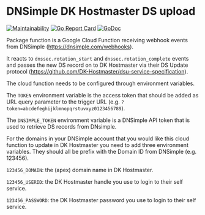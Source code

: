 # DNSimple DK Hostmaster DS upload

[![Maintainability](https://api.codeclimate.com/v1/badges/d52ce2eb6e8da96700a7/maintainability)](https://codeclimate.com/github/reload/dnsimple-dk-hostmaster-ds-upload/maintainability)
[![Go Report Card](https://goreportcard.com/badge/github.com/reload/dnsimple-dk-hostmaster-ds-upload)](https://goreportcard.com/report/github.com/reload/dnsimple-dk-hostmaster-ds-upload)
[![GoDoc](https://godoc.org/github.com/reload/dnsimple-dk-hostmaster-ds-upload?status.svg)](https://godoc.org/github.com/reload/dnsimple-dk-hostmaster-ds-upload)

Package function is a Google Cloud Function receiving webhook events
from DNSimple (https://dnsimple.com/webhooks).

It reacts to `dnssec.rotation_start` and `dnssec.rotation_complete`
events and passes the new DS record on to DK Hostmaster via their DS
Update protocol
(https://github.com/DK-Hostmaster/dsu-service-specification).

The cloud function needs to be configured through environment variables.

The `TOKEN` environment variable is the access token that should be
added as URL query parameter to the trigger URL (e.g.
`?token=abcdefeghijklmnopqrstuvxyz0123456789`).

The `DNSIMPLE_TOKEN` environment variable is a DNSimple API token that
is used to retrieve DS records from DNsimple.

For the domains in your DNSimple account that you would like this
cloud function to update in DK Hostmaster you need to add three
environment variables. They should all be prefix with the Domain ID
from DNSimple (e.g. 123456).

`123456_DOMAIN`: the (apex) domain name in DK Hostmaster.

`123456_USERID`: the DK Hostmaster handle you use to login to their
self service.

`123456_PASSWORD`: the DK Hostmaster password you use to login to
their self service.




